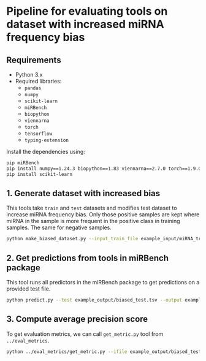 # Pipeline for evaluating tools on dataset with increased miRNA frequency bias

## Requirements

- Python 3.x
- Required libraries:
  - `pandas`
  - `numpy`
  - `scikit-learn`
  - `miRBench`
  - `biopython`
  - `viennarna`
  - `torch`
  - `tensorflow`
  - `typing-extension`

Install the dependencies using:

```bash
pip miRBench
pip install numpy==1.24.3 biopython==1.83 viennarna==2.7.0 torch==1.9.0 tensorflow==2.13.1 typing-extensions==4.5.0
pip install scikit-learn
```

## 1. Generate dataset with increased bias

This tools take `train` and `test` datasets and modifies test dataset to increase miRNA frequency bias. Only those positive samples are kept where miRNA in the sample is more frequent in the positive class in training samples. The same for negative samples.

```bash
python make_biased_dataset.py --input_train_file example_input/miRNA_train_set.tsv --input_test_file example_input/miRNA_test_set_1.tsv --output_file example_output/biased_test.tsv
```

## 2. Get predictions from tools in miRBench package

This tool runs all predictors in the miRBench package to get predictions on a provided test file.

```bash
python predict.py --test example_output/biased_test.tsv --output example_output/biased_test_predictions.tsv
```

## 3. Compute average precision score

To get evaluation metrics, we can call `get_metric.py` tool from `../eval_metrics`.

```bash
python ../eval_metrics/get_metric.py --ifile example_output/biased_test_predictions.tsv --ofile example_output/biased_test_avg_p_score.tsv --metric avg_p_score
```